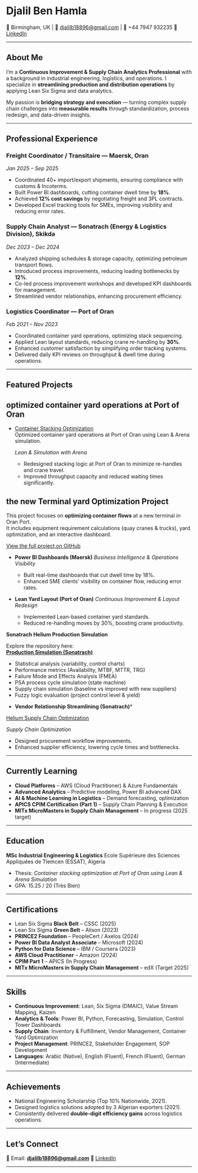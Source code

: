 # Djalil Ben Hamla

📍 Birmingham, UK | 📧 [djalilb18896@gmail.com](mailto:djalilb18896@gmail.com) | 📱 +44 7947 932235
🔗 [LinkedIn](https://linkedin.com/in/djalil-ben-h)

---

##  About Me

I’m a **Continuous Improvement & Supply Chain Analytics Professional** with a background in industrial engineering, logistics, and operations. I specialize in **streamlining production and distribution operations** by applying Lean Six Sigma and data analytics.

My passion is **bridging strategy and execution** — turning complex supply chain challenges into **measurable results** through standardization, process redesign, and data-driven insights.

---

##  Professional Experience

### **Freight Coordinator / Transitaire — Maersk, Oran**

*Jan 2025 – Sep 2025*

* Coordinated 40+ import/export shipments, ensuring compliance with customs & Incoterms.
* Built Power BI dashboards, cutting container dwell time by **18%**.
* Achieved **12% cost savings** by negotiating freight and 3PL contracts.
* Developed Excel tracking tools for SMEs, improving visibility and reducing error rates.

### **Supply Chain Analyst — Sonatrach (Energy & Logistics Division), Skikda**

*Dec 2023 – Dec 2024*

* Analyzed shipping schedules & storage capacity, optimizing petroleum transport flows.
* Introduced process improvements, reducing loading bottlenecks by **12%**.
* Co-led process improvement workshops and developed KPI dashboards for management.
* Streamlined vendor relationships, enhancing procurement efficiency.

### **Logistics Coordinator — Port of Oran**

*Feb 2021 – Nov 2023*

* Coordinated container yard operations, optimizing stack sequencing.
* Applied Lean layout standards, reducing crane re-handling by **30%**.
* Enhanced customer satisfaction by simplifying order tracking systems.
* Delivered daily KPI reviews on throughput & dwell time during operations.

---

##  Featured Projects

##  optimized container yard operations at Port of Oran

- [Container Stacking Optimization](https://github.com/djalilben-ship-it/PORT-Container-Stacking)  
  Optimized container yard operations at Port of Oran using Lean & Arena simulation.  

  *Lean & Simulation with Arena*

  * Redesigned stacking logic at Port of Oran to minimize re-handles and crane travel.
  * Improved throughput capacity and reduced waiting times significantly.

## the new Terminal yard Optimization Project 

This project focuses on **optimizing container flows** at a new terminal in Oran Port.  
It includes equipment requirement calculations (quay cranes & trucks), yard optimization, and an interactive dashboard.

 [View the full project on GitHub](https://github.com/djalilben-ship-it/container_terminal_project)


* **Power BI Dashboards (Maersk)**
  *Business Intelligence & Operations Visibility*

  * Built real-time dashboards that cut dwell time by 18%.
  * Enhanced SME clients’ visibility on container flow, reducing error rates.

* **Lean Yard Layout (Port of Oran)**
  *Continuous Improvement & Layout Redesign*

  * Implemented Lean-based container yard standards.
  * Reduced re-handling moves by 30%, boosting crane productivity.



 **Sonatrach Helium Production Simulation**

 Explore the repository here:  
[**Production Simulation (Sonatrach)**](https://github.com/djalilben-ship-it/helios-simulation)
 
-  Statistical analysis (variability, control charts)  
-  Performance metrics (Availability, MTBF, MTTR, TRG)  
-  Failure Mode and Effects Analysis (FMEA)  
-  PSA process cycle simulation (state machine)  
-  Supply chain simulation (baseline vs improved with new suppliers)  
-  Fuzzy logic evaluation (project control level & yield)  




* **Vendor Relationship Streamlining (Sonatrach)***
  
[Helium Supply Chain Optimization  ](https://github.com/djalilben-ship-it/helium-supply-chain-optimization)

  *Supply Chain Optimization*

  * Designed procurement workflow improvements.
  * Enhanced supplier efficiency, lowering cycle times and bottlenecks.

---

##  Currently Learning

*  **Cloud Platforms** – AWS (Cloud Practitioner) & Azure Fundamentals
*  **Advanced Analytics** – Predictive modeling, Power BI advanced DAX
*  **AI & Machine Learning in Logistics** – Demand forecasting, optimization
*  **APICS CPIM Certification (Part 1)** – Supply Chain Planning & Execution
*  **MITx MicroMasters in Supply Chain Management** – In progress (2025 target)

---

##  Education

**MSc Industrial Engineering & Logistics**
Ecole Supérieure des Sciences Appliquées de Tlemcen (ESSAT), Algeria

* Thesis: *Container stacking optimization at Port of Oran using Lean & Arena Simulation*
* GPA: 15.25 / 20 (Très Bien)

---

##  Certifications

* Lean Six Sigma **Black Belt** – CSSC (2025)
* Lean Six Sigma **Green Belt** – Alison (2023)
* **PRINCE2 Foundation** – PeopleCert / Axelos (2024)
* **Power BI Data Analyst Associate** – Microsoft (2024)
* **Python for Data Science** – IBM / Coursera (2023)
* **AWS Cloud Practitioner** – Amazon (2024)
* **CPIM Part 1** – APICS (In Progress)
* **MITx MicroMasters in Supply Chain Management** – edX (Target 2025)

---

##  Skills

* **Continuous Improvement**: Lean, Six Sigma (DMAIC), Value Stream Mapping, Kaizen
* **Analytics & Tools**: Power BI, Python, Forecasting, Simulation, Control Tower Dashboards
* **Supply Chain**: Inventory & Fulfillment, Vendor Management, Container Yard Optimization
* **Project Management**: PRINCE2, Stakeholder Engagement, SOP Development
* **Languages**: Arabic (Native), English (Fluent), French (Fluent), German (Intermediate)

---

##  Achievements

* National Engineering Scholarship (Top 10% Nationwide, 2021).
* Designed logistics solutions adopted by 3 Algerian exporters (2021).
* Consistently delivered **double-digit efficiency gains** across logistics operations.

---

##  Let’s Connect

📧 Email: **[djalilb18896@gmail.com](mailto:djalilb18896@gmail.com)**
🔗 [LinkedIn](https://linkedin.com/in/djalil-ben-h)

---
